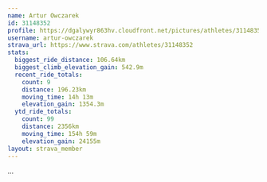 ```yaml
---
name: Artur Owczarek
id: 31148352
profile: https://dgalywyr863hv.cloudfront.net/pictures/athletes/31148352/15906846/1/large.jpg
username: artur-owczarek
strava_url: https://www.strava.com/athletes/31148352
stats:
  biggest_ride_distance: 106.64km
  biggest_climb_elevation_gain: 542.9m
  recent_ride_totals:
    count: 9
    distance: 196.23km
    moving_time: 14h 13m
    elevation_gain: 1354.3m
  ytd_ride_totals:
    count: 99
    distance: 2356km
    moving_time: 154h 59m
    elevation_gain: 24155m
layout: strava_member
--- 
```

...
